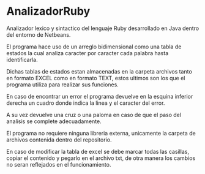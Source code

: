 # AnalizadorRuby
Analizador lexico y sintactico del lenguaje Ruby desarrollado en Java dentro del entorno de Netbeans.

El programa hace uso de un arreglo bidimensional como una tabla de estados la cual analiza caracter por caracter cada palabra hasta identificarla.

Dichas tablas de estados estan almacenadas en la carpeta archivos tanto en formato EXCEL como en formato TEXT, estos ultimos son los que el programa utiliza para realizar sus funciones.

En caso de encontrar un error el programa devuelve en la esquina inferior derecha un cuadro donde indica la linea y el caracter del error.

A su vez devuelve una cruz o una paloma en caso de que el paso del analisis se complete adecuadamente.

El programa no requiere ninguna libreria externa, unicamente la carpeta de archivos contenida dentro del repositorio.

En caso de modificar la tabla de excel se debe marcar todas las casillas, copiar el contenido y pegarlo en el archivo txt, de otra manera los cambios no seran reflejados en el funcionamiento.
